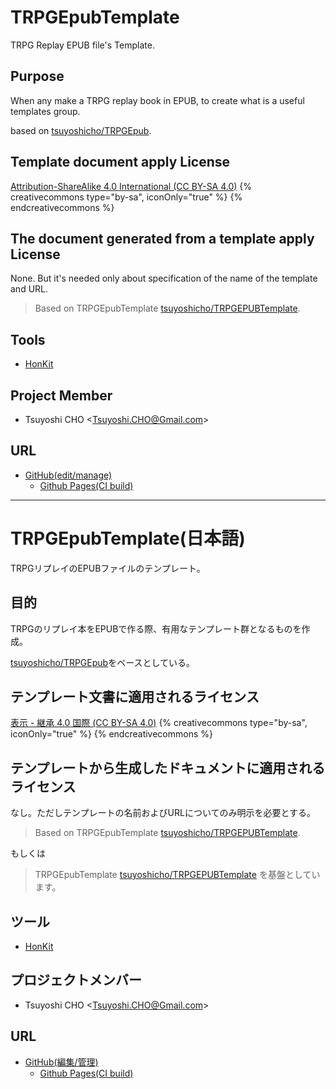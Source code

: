 TRPGEpubTemplate
========

TRPG Replay EPUB file's Template.

Purpose
-------

When any make a TRPG replay book in EPUB, to create what is a useful templates group.

based on [tsuyoshicho/TRPGEpub](https://github.com/tsuyoshicho/TRPGEpub).

Template document apply License
----------------------

[Attribution-ShareAlike 4.0 International (CC BY-SA 4.0)](http://creativecommons.org/licenses/by/4.0/deed "Attribution 4.0 International")
{% creativecommons type="by-sa", iconOnly="true" %}
{% endcreativecommons %}

The document generated from a template apply License
----------------------

None. But it's needed only about specification of the name of the template and URL.
> Based on TRPGEpubTemplate [tsuyoshicho/TRPGEPUBTemplate](https://github.com/tsuyoshicho/TRPGEPUBTemplate).

Tools
------

* [HonKit](https://github.com/honkit/honkit)

Project Member
--------------

* Tsuyoshi CHO &lt;Tsuyoshi.CHO@Gmail.com&gt;

URL
---

* [GitHub(edit/manage)](https://github.com/tsuyoshicho/TRPGEPUBTemplate)
  * [Github Pages(CI build)](https://tsuyoshicho.github.io/TRPGEPUBTemplate/)

---------------------------------------

TRPGEpubTemplate(日本語)
===============

TRPGリプレイのEPUBファイルのテンプレート。

目的
----

TRPGのリプレイ本をEPUBで作る際、有用なテンプレート群となるものを作成。

[tsuyoshicho/TRPGEpub](https://github.com/tsuyoshicho/TRPGEpub)をベースとしている。

テンプレート文書に適用されるライセンス
----------

[表示 - 継承 4.0 国際 (CC BY-SA 4.0)](http://creativecommons.org/licenses/by/4.0/deed.ja "表示 - 継承 4.0 国際")
{% creativecommons type="by-sa", iconOnly="true" %}
{% endcreativecommons %}

テンプレートから生成したドキュメントに適用されるライセンス
----------------------

なし。ただしテンプレートの名前およびURLについてのみ明示を必要とする。
> Based on TRPGEpubTemplate [tsuyoshicho/TRPGEPUBTemplate](https://github.com/tsuyoshicho/TRPGEPUBTemplate).

もしくは
> TRPGEpubTemplate [tsuyoshicho/TRPGEPUBTemplate](https://github.com/tsuyoshicho/TRPGEPUBTemplate) を基盤としています。

ツール
------

* [HonKit](https://github.com/honkit/honkit)

プロジェクトメンバー
--------------------

* Tsuyoshi CHO &lt;Tsuyoshi.CHO@Gmail.com&gt;

URL
---

* [GitHub(編集/管理)](https://github.com/tsuyoshicho/TRPGEPUBTemplate)
  * [Github Pages(CI build)](https://tsuyoshicho.github.io/TRPGEPUBTemplate/)
